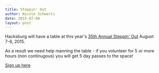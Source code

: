 ```yaml
---
title: Steppin' Out
author: Nicole Schwartz
date: 2015-07-08
layout: post
---
```


Hacksburg will have a table at this year's [35th Annual Steppin' Out](http://www.blacksburgsteppinout.com/) August 7-8, 2015.

As a result we need help manning the table - if you volunteer for 5 or more hours (non continugous) you will get 5 day passes to the space!

[Sign up here](http://doodle.com/unwhdvuh2qz3qf2v)
